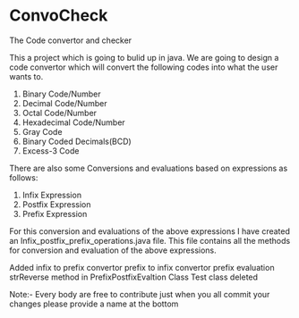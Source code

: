 # ConvoCheck
The Code convertor and checker

This a project which is going to bulid up in java.
We are going to design a code convertor which will convert the following codes into what the user wants to.
1) Binary Code/Number
2) Decimal Code/Number
3) Octal Code/Number
4) Hexadecimal Code/Number
5) Gray Code
6) Binary Coded Decimals(BCD)
7) Excess-3 Code

There are also some Conversions and evaluations based on expressions as follows:
1) Infix Expression
2) Postfix Expression
3) Prefix Expression

For this conversion and evaluations of the above expressions I have created an Infix_postfix_prefix_operations.java file.
This file contains all the methods for conversion and evaluation of the above expressions.




Added infix to prefix convertor
prefix to infix convertor
prefix evaluation
strReverse method in PrefixPostfixEvaltion Class
Test class deleted


Note:- Every body are free to contribute just when you all commit your changes please provide a name at the bottom